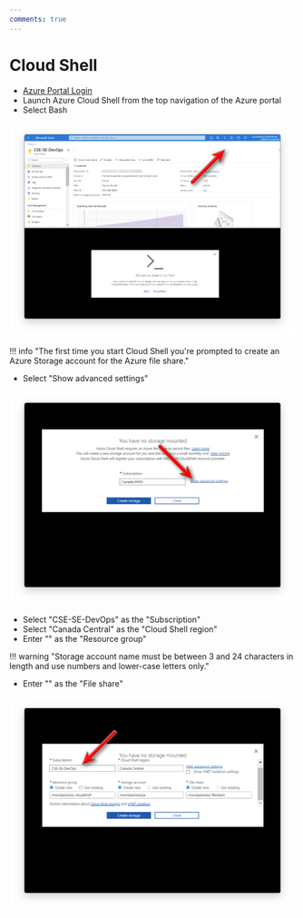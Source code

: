 ```yaml
---
comments: true
---
```

# Cloud Shell

- [Azure Portal Login](https://portal.azure.com)
- Launch Azure Cloud Shell from the top navigation of the Azure portal
- Select Bash

![Screenshot showing how to start Azure Cloud Shell in the Azure portal.](img/azure-cloud-shell.png)

!!! info "The first time you start Cloud Shell you're prompted to create an Azure Storage account for the Azure file share."

- Select "Show advanced settings"

![Select Advanced](img/azure-cloud-shell-select-storage-advanced.png)

- Select "CSE-SE-DevOps" as the "Subscription"
- Select "Canada Central" as the "Cloud Shell region"
- Enter "<yourusername-cloudshell>" as the "Resource group"

!!! warning "Storage account name must be between 3 and 24 characters in length and use numbers and lower-case letters only."

- Enter "<yourusername-fileshare>" as the "File share"

![Create Storage](img/azure-cloud-shell-select-storage-advanced-create-storage.png)
